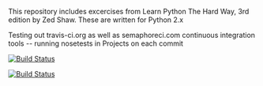 This repository includes excercises from Learn Python The Hard Way, 3rd edition by Zed Shaw. These are written for Python 2.x

Testing out travis-ci.org  as well as semaphoreci.com continuous integration tools -- running nosetests in Projects on each commit

[![Build Status](https://travis-ci.org/deleeke/LPTHW.svg?branch=master)](https://travis-ci.org/deleeke/LPTHW)

[![Build Status](https://semaphoreci.com/api/v1/projects/7847ac3e-36ff-4010-806f-a04c022a9379/679844/badge.svg)](https://semaphoreci.com/deleeke/lpthw)
